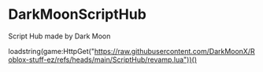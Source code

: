 # DarkMoonScriptHub
Script Hub made by Dark Moon


loadstring(game:HttpGet("https://raw.githubusercontent.com/DarkMoonX/Roblox-stuff-ez/refs/heads/main/ScriptHub/revamp.lua"))()

